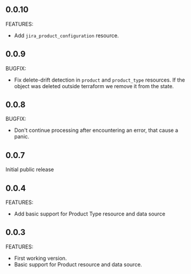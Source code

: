 ## 0.0.10

FEATURES:
 - Add `jira_product_configuration` resource.

## 0.0.9

BUGFIX:
 - Fix delete-drift detection in `product` and `product_type` resources. If the object was deleted outside terraform we remove it from the state.

## 0.0.8

BUGFIX:
 - Don't continue processing after encountering an error, that cause a panic.

## 0.0.7

Initial public release

## 0.0.4

FEATURES:
 - Add basic support for Product Type resource and data source

## 0.0.3

FEATURES:
 - First working version.
 - Basic support for Product resource and data source.
